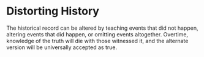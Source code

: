 # Distorting History

The historical record can be altered by teaching events that did not happen, altering events that did happen, or omitting events altogether. Overtime, knowledge of the truth will die with those witnessed it, and the alternate version will be universally accepted as true.
